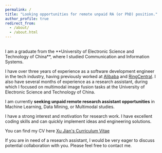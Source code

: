 ```yaml
---
permalink: /
title: "Looking opportunities for remote unpaid RA (or PhD) position."
author_profile: true
redirect_from: 
  - /about/
  - /about.html
---
```

<br>
I am a graduate from the **University of Electronic Science and Technology of China**, where I studied Communication and Information Systems. <br>

I have over three years of experience as a software development engineer in the tech industry, having previously worked at [Alibaba](https://www.alibaba.com/) and [RingCentral](https://www.ringcentral.com/).
I also have several months of experience as a research assistant, during which I focused on multimodal image fusion tasks at the University of Electronic Science and Technology of China.<br>

I am currently **seeking unpaid remote research assistant opportunities** in Machine Learning, Data Mining, or Multimodal studies. <br>

I have a strong interest and motivation for research work. I have excellent coding skills and can quickly implement ideas and engineering solutions.<br>

You can find my CV here [Xu Jian's Curriculum Vitae](../files/cv1.pdf)

If you are in need of a research assistant, I would be very eager to discuss potential collaboration with you. Please feel free to contact me.<br>

